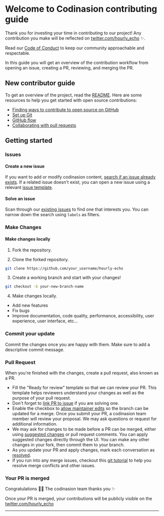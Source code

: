 # Welcome to Codinasion contributing guide

Thank you for investing your time in contributing to our project! Any contribution you make will be reflected on [twitter.com/hourly_echo][1] :sparkles:.

Read our [Code of Conduct][2] to keep our community approachable and respectable.

In this guide you will get an overview of the contribution workflow from opening an issue, creating a PR, reviewing, and merging the PR.

## New contributor guide

To get an overview of the project, read the [README][3]. Here are some resources to help you get started with open source contributions:

- [Finding ways to contribute to open source on GitHub][4]
- [Set up Git][5]
- [GitHub flow][6]
- [Collaborating with pull requests][7]

## Getting started

### Issues

#### Create a new issue

If you want to add or modify codinasion content, [search if an issue already exists][9]. If a related issue doesn't exist, you can open a new issue using a relevant [issue template][10].

#### Solve an issue

Scan through our [existing issues][11] to find one that interests you. You can narrow down the search using `labels` as filters.

### Make Changes

#### Make changes locally

1. Fork the repository.

2. Clone the forked repository.

  ```bash
  git clone https://github.com/your_username/hourly-echo
  ```

3. Create a working branch and start with your changes!

  ```bash
  git checkout -b your-new-branch-name
  ```

4. Make changes locally.
  - Add new features
  - Fix bugs
  - Improve documentation, code quality, performance, accessibility, user experience, user interface, etc...

### Commit your update

Commit the changes once you are happy with them. Make sure to add a descriptive commit message.

### Pull Request

When you're finished with the changes, create a pull request, also known as a PR.

- Fill the "Ready for review" template so that we can review your PR. This template helps reviewers understand your changes as well as the purpose of your pull request.
- Don't forget to [link PR to issue][12] if you are solving one.
- Enable the checkbox to [allow maintainer edits][13] so the branch can be updated for a merge.
  Once you submit your PR, a codinasion team member will review your proposal. We may ask questions or request for additional information.
- We may ask for changes to be made before a PR can be merged, either using [suggested changes][14] or pull request comments. You can apply suggested changes directly through the UI. You can make any other changes in your fork, then commit them to your branch.
- As you update your PR and apply changes, mark each conversation as [resolved][15].
- If you run into any merge issues, checkout this [git tutorial][16] to help you resolve merge conflicts and other issues.

### Your PR is merged

Congratulations :tada::tada: The codinasion team thanks you :sparkles:

Once your PR is merged, your contributions will be publicly visible on the [twitter.com/hourly_echo][1]

---

[1]: https://twitter.com/hourly_echo (Hourly Echo)
[2]: ./CODE_OF_CONDUCT.md (Code of Conduct)
[3]: ./README.md (README)
[4]: https://docs.github.com/en/get-started/exploring-projects-on-github/finding-ways-to-contribute-to-open-source-on-github (Finding ways to contribute to open source on GitHub)
[5]: https://docs.github.com/en/get-started/quickstart/set-up-git (Set up Git)
[6]: https://docs.github.com/en/get-started/quickstart/github-flow (GitHub flow)
[7]: https://docs.github.com/en/get-started/quickstart/collaborating-with-issues-and-pull-requests (Collaborating with pull requests)
[9]: https://github.com/codinasion/hourly-echo/issues "Issues"
[10]: https://github.com/codinasion/hourly-echo/issues/new/choose "Issue Template"
[11]: https://github.com/search?q=is:open+user:codinasion&type=Issues "codinasion Open Issues"
[12]: https://docs.github.com/en/issues/tracking-your-work-with-issues/linking-a-pull-request-to-an-issue "Link PR to Issue"
[13]: ttps://docs.github.com/en/github/collaborating-with-issues-and-pull-requests/allowing-changes-to-a-pull-request-branch-created-from-a-fork "Allow maintainers to edit"
[14]: https://docs.github.com/en/github/collaborating-with-issues-and-pull-requests/incorporating-feedback-in-your-pull-request "Suggest Changes"
[15]: https://docs.github.com/en/github/collaborating-with-issues-and-pull-requests/commenting-on-a-pull-request#resolving-conversations "Mark conversation as resolved"
[16]: https://lab.github.com/githubtraining/managing-merge-conflicts "Git Tutorial"
